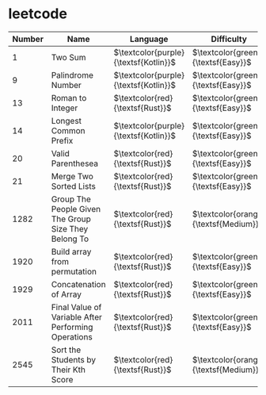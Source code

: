 # leetcode


| Number  | Name                                                  | Language                                | Difficulty                               |
| ------- | -----------------                                     | --------------------------------------- | ---------------------------------------- |
| 1       | Two Sum                                               | $\textcolor{purple}{\textsf{Kotlin}}$   | $\textcolor{green}{\textsf{Easy}}$       |
| 9       | Palindrome Number                                     | $\textcolor{purple}{\textsf{Kotlin}}$   | $\textcolor{green}{\textsf{Easy}}$       |
| 13      | Roman to Integer                                      | $\textcolor{red}{\textsf{Rust}}$        | $\textcolor{green}{\textsf{Easy}}$       |
| 14      | Longest Common Prefix                                 | $\textcolor{purple}{\textsf{Kotlin}}$   | $\textcolor{green}{\textsf{Easy}}$       |
| 20      | Valid Parenthesea                                     | $\textcolor{red}{\textsf{Rust}}$        | $\textcolor{green}{\textsf{Easy}}$       |
| 21      | Merge Two Sorted Lists                                | $\textcolor{red}{\textsf{Rust}}$        | $\textcolor{green}{\textsf{Easy}}$       |
| 1282    | Group The People Given The Group Size They Belong To  | $\textcolor{red}{\textsf{Rust}}$        | $\textcolor{orange}{\textsf{Medium}}$    |
| 1920    | Build array from permutation                          | $\textcolor{red}{\textsf{Rust}}$        | $\textcolor{green}{\textsf{Easy}}$       |
| 1929    | Concatenation of Array                                | $\textcolor{red}{\textsf{Rust}}$        | $\textcolor{green}{\textsf{Easy}}$       |
| 2011    | Final Value of Variable After Performing Operations   | $\textcolor{red}{\textsf{Rust}}$        | $\textcolor{green}{\textsf{Easy}}$       |
| 2545    | Sort the Students by Their Kth Score                  | $\textcolor{red}{\textsf{Rust}}$        | $\textcolor{orange}{\textsf{Medium}}$    |
